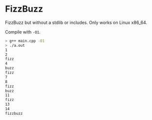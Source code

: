 # FizzBuzz

FizzBuzz but without a stdlib or includes. Only works on Linux x86\_64.

Compile with `-O1`.

```bash
> g++ main.cpp -O1
> ./a.out
1
2
fizz
4
buzz
fizz
7
8
fizz
buzz
11
fizz
13
14
fizzbuzz
```
